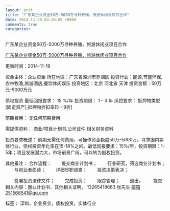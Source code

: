 ```yaml
---
layout: post
title: "广东某企业资金50万-5000万寻种养殖，旅游休闲业项目合作"
date: 2014-11-20 03:20:08 +0800
comments: true
categories: 
---
```

广东某企业资金50万-5000万寻种养殖，旅游休闲业项目合作

[广东某企业资金50万-5000万寻种养殖，旅游休闲业项目合作](http://zijin.trjcn.com/detail_238135.html)

更新时间：2014-11-19

资金主体：企业资金
所在地区：广东省深圳市罗湖区
投资行业：能源,节能环保,农林牧渔,旅游酒店,餐饮休闲娱乐
投资地区：北京 河北省 天津
投资金额：50万元-5000万元

债权投资
最低回报要求：
                            15 %/年
                                                                                投资期限：
                            1 - 3 年
                                                                                                                                        风控要求：
                            抵押物类型[固定资产],抵押物折扣率[5 - 9折]

前期费用：
无任何前期费用

需提供资料：
商业/项目计划书,公司证件,相关财务资料

投资要求概述：
前期无需任何费用，可操作资金额度50万-5000万。寻求国内实体行业，债权投资年化率在15-18%之间。最低回报要求：15%/年，投资期限：1-5年；项目发展潜力大，市场前景广阔，可以转为股权投资。

其他备注：
合作流程：
　　提交商业计划书；
　　行业研究，筛选商业计划书；
　　与创业者面谈；
　　详细尽职调查；
　　投资决策表决；

　　签署投资法律文件；
　　完成投资；
　　跟踪管理；
　　退出。
　　提交相关内容：商业计划书、其他相关证明。
13265418663 张先生
邮箱251566541@qq.com

标签：
深圳，企业资金，债权投资，实体行业

